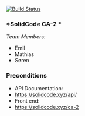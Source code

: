 [![Build Status](https://travis-ci.com/MGDelux/CA-2.svg?branch=main)](https://travis-ci.com/MGDelux/CA-2)

### *SolidCode CA-2 *

*Team Members:*
- Emil
- Mathias
- Søren

### Preconditions
* API Documentation:
* https://solidcode.xyz/api/
* Front end:
* https://solidcode.xyz/ca-2
